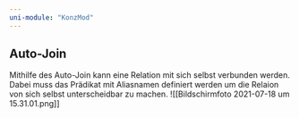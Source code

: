 ```yaml
---
uni-module: "KonzMod"
---
```


## Auto-Join

Mithilfe des Auto-Join kann eine Relation mit sich selbst verbunden werden. Dabei muss das Prädikat mit Aliasnamen definiert werden um die Relaion von sich selbst unterscheidbar zu machen.
![[Bildschirmfoto 2021-07-18 um 15.31.01.png]]
